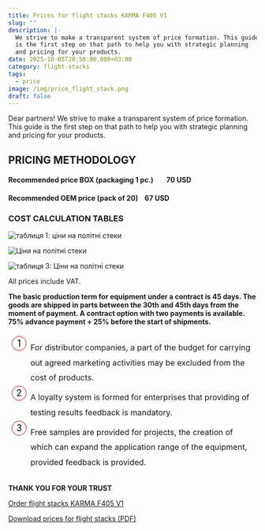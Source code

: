 ```yaml
---
title: Prices for flight stacks KARMA F405 V1
slug: ""
description: |-
  We strive to make a transparent system of price formation. This guide
  is the first step on that path to help you with strategic planning
  and pricing for your products.
date: 2025-10-05T20:50:00.000+03:00
category: flight-stacks
tags:
  - price
image: /img/price_flight_stack.png
draft: false
---
```

<style> 

body{ font-family: Montserrat; font-size:16px; padding-top:10px; padding-bottom:10px; } .article ol { list-style-type: none; counter-reset: num; margin: 0 0 0 45px; padding: 15px 0 5px 0; font-size: 16px; } .article ol li { position: relative; margin: 0 0 0 0; padding: 0 0 10px 0; line-height: 1.9; } .article ol li:before { content: counter(num); counter-increment: num; display: inline-block; position: absolute; top: -8px; left: -38px; width: 28px; height: 28px; background: #fff; color: #000; text-align: center; line-height: 28px; font-size: 18px; border-radius: 50%; border: 1px solid #ba0108; } .article h1{ font-family:Unbounded; font-size: 32px !important; line-height: 32px; padding-top:10px; padding-bottom:10px; } 

.article h2{ font-family: Montserrat; border-bottom:1px solid #ba0108; font-size: 24px; text-align: left; margin-top: 35px !important;
 font-weight: bold !important; 

 } 

.article h3{ font-family: Montserrat; font-size: 18px; line-height: 18px; font-weight: bold !important; text-align: center; margin-top: 30px; } 

</style>

<p class="text-center">Dear partners!
We strive to make a transparent system of price formation. This guide
is the first step on that path to help you with strategic planning
and pricing for your products.</p>
<article class="post">

<div class="article">
<h2>PRICING METHODOLOGY</h2>
<h4 class="text-center">
<strong>
Recommended price BOX (packaging 1 pc.) &nbsp;&nbsp;&nbsp; &nbsp;&nbsp;      
70 USD</strong></h4>
<h4 class="text-center">
<strong>

Recommended OEM price (pack of 20)&nbsp;&nbsp;&nbsp;       67 USD</strong></h4>

<h3 class="text-center">COST CALCULATION TABLES </h3>

<div class="flex  items-center justify-center flex-col">

![таблиця 1: ціни на політні стеки ](/img/price-1.jpg "вартість польотників")

![Ціни на політні стеки](/img/price-2.jpg "вартість польотних стеків")

![таблиця 3: Ціни на політні стеки](/img/price-3.jpg "вартість політних стеків")
</div>
<p> All prices include VAT.</p>
<div class="bg-[#F5F5F5] px-[30px] pr-[35px] py-4"><p id="інструкція" class="text-center"><strong>The basic production term for equipment under a contract is 45 days. The goods are
shipped in parts between the 30th and 45th days from the moment of payment.
A contract option with two payments is available.
75% advance payment + 25% before the start of shipments.</strong></p>
<ol><li>For distributor companies, a part of the budget for carrying out agreed
marketing activities may be excluded from the cost of products.</li><li>A loyalty system is formed for enterprises that providing of testing results feedback
is mandatory.</li><li>Free samples are provided for projects, the creation of which can expand the
application range of the equipment, provided feedback is provided.</li></ol></div>
<p id="інструкція" class="text-center"><strong>THANK YOU FOR YOUR TRUST</strong></p>

<p><a href="/en/catalog/karma-f405-v1/">Order flight stacks KARMA F405 V1</a><br></p>
<p><a href="/assets/Karma_price_EN.pdf">Download prices for flight stacks (PDF)</a></p>
</div>

</div>
</article>





